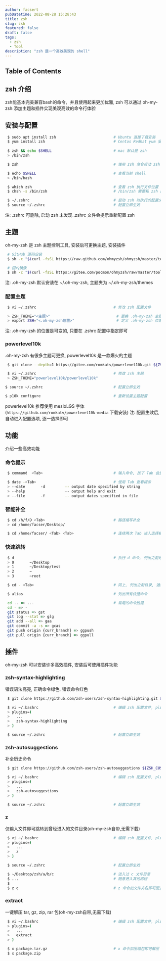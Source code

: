 ```yaml
---
author: facsert
pubDatetime: 2022-08-28 15:28:43
title: zsh
slug: zsh
featured: false
draft: false
tags:
  - zsh
  - Tool
description: "zsh 是一个高效美观的 shell"
---
```


<!--
 * @Author       : facsert
 * @Date         : 2022-08-28 15:28:43
 * @LastEditTime : 2023-07-28 11:50:52
 * @Description  : edit description
-->

## Table of Contents

## zsh 介绍

zsh能基本完美兼容bash的命令，并且使用起来更加优雅,
zsh 可以通过 oh-my-zsh 添加主题和插件实现美观高效的命令行体验

## 安装与配置

```zsh
 $ sudo apt install zsh                          # Ubuntu 直接下载安装
 $ yum install zsh                               # Centos Redhat yum 安装版本低无法添加 oh-my-zsh
 
 $ zsh && echo $SHELL                            # mac 默认是 zsh
 > /bin/zsh
```

```zsh
 $ zsh                                           # 使用 zsh 命令启动 zsh

 $ echo $SHELL                                   # 查看当前 shell
 > /bin/bash

 $ which zsh                                     # 查看 zsh 执行文件位置
 $ chsh -s /bin/zsh                              # /bin/zsh 需要和 zsh 执行文件位置一致

 $ ~/.zshrc                                      # 启动 zsh 时执行的配置文件
 $ source ~/.zshrc                               # 配置立即生效
```

注: .zshrc 可删除, 启动 zsh 未发现 .zshrc 文件会提示重新配置 zsh

## 主题

oh-my-zsh 是 zsh 主题控制工具, 安装后可更换主题, 安装插件  

```zsh
 # GitHub 源码安装
 $ sh -c "$(curl -fsSL https://raw.github.com/ohmyzsh/ohmyzsh/master/tools/install.sh)"

 # 国内镜像
 $ sh -c "$(curl -fsSL https://gitee.com/pocmon/ohmyzsh/raw/master/tools/install.sh)"
```

注: .oh-my-zsh 默认安装在 ~/.oh-my-zsh, 主题夹为 ~/.oh-my-zsh/themes

### 配置主题

```zsh
 $ vi ~/.zshrc                                   # 修改 zsh 配置文件

 > ZSH_THEME="<主题>"                              # 更换 .oh-my-zsh 主题
 > export ZSH="<.oh-my-zsh位置>"                   # 定义 .oh-my-zsh 位置
```

注: .oh-my-zsh 的位置是可变的, 只要在 .zshrc 配置中指定即可

### powerlevel10k

.oh-my-zsh 有很多主题可更换, powerlevel10k 是一款爆火的主题

```zsh
 $ git clone --depth=1 https://gitee.com/romkatv/powerlevel10k.git ${ZSH_CUSTOM:-$HOME/.oh-my-zsh/custom}/themes/powerlevel10k

 $ vi ~/.zshrc                                   # 修改 zsh 主题
 > ZSH_THEME="powerlevel10k/powerlevel10k"

$ source ~/.zshrc                                # 配置立即生效

$ p10k configure                                 # 重新设置主题配置
```

powerlevel10k 推荐使用 mesloLGS 字体(`https://github.com/romkatv/powerlevel10k-media` 下载安装)
注: 配置生效后, 自动进入配置选项, 逐一选择即可

## 功能

介绍一些高效功能

### 命令提示

```zsh
 $ command  <Tab>                                # 输入命令, 按下 Tab 会显示可执行参数

 $ date -<Tab>                                   # 使用 Tab 查看提示
 > --date       -d         -- output date specified by string
 > --help                  -- output help and exit
 > --file       -f         -- output dates specified in file
```

### 智能补全

```zsh
 $ cd /h/f/D <Tab>                               # 路径缩写补全
 > cd /home/facser/Desktop/

 $ cd /home/facser/ <Tab> <Tab>                  # 连续两次 Tab 进入选择模式
```

### 快速跳转

```zsh
 $ d                                             # 执行 d 命令, 列出之前进入的目录, 数字选择
 > 0       ~/Desktop
 > 1       ~/Desktop/test
 > 2       ~
 > 3       ~root

 $ cd - <Tab>                                    # 同上, 列出之前目录, 通过数字选择
```

```zsh
 $ alias                                         # 列出所有快捷命令

 cd .. => ...                                    # 常用的命令热键
 cd - => -
 git status => gst
 git log --stat => glg
 git add --all => gaa
 git commit -a -s => gcas
 git push origin {curr_branch} => ggpush
 git pull origin {curr_branch} => ggpull
```

## 插件

oh-my-zsh 可以安装许多高效插件, 安装后可使用插件功能

### zsh-syntax-highlighting

错误语法高亮, 正确命令绿色, 错误命令红色

```bash
 $ git clone https://github.com/zsh-users/zsh-syntax-highlighting.git ${ZSH_CUSTOM:-~/.oh-my-zsh/custom}/plugins/zsh-syntax-highlighting

 $ vi ~/.bashrc                                  # 编辑 zsh 配置文件, plugins 添加插件
 > plugins=(
 >   ...
 >   zsh-syntax-highlighting
 > )

 $ source ~/.zshrc                               # 配置立即生效
```

### zsh-autosuggestions

补全历史命令

```bash
 $ git clone https://github.com/zsh-users/zsh-autosuggestions ${ZSH_CUSTOM:-~/.oh-my-zsh/custom}/plugins/zsh-autosuggestions

 $ vi ~/.bashrc                                  # 编辑 zsh 配置文件, plugins 添加插件
 > plugins=(
 >   ...
 >   zsh-autosuggestions
 > )

 $ source ~/.zshrc                               # 配置立即生效
```

### z

仅输入文件即可跳转到曾经进入的文件目录(oh-my-zsh自带,无需下载)

```bash
 $ vi ~/.bashrc                                  # 编辑 zsh 配置文件, plugins 添加插件
 > plugins=(
 >   ...
 >   z
 > )

 $ source ~/.zshrc                               # 配置立即生效

 $ ~/Desktop/zsh/a/b/c                           # 进入过 c 文件目录
 $ ...                                           # 随意进入其他路径
 $
 $ z c                                           # z 命令加文件夹名即可回去
```

### extract

一键解压 tar, gz, zip, rar 包(oh-my-zsh自带,无需下载)

```bash
 $ vi ~/.bashrc                                  # 编辑 zsh 配置文件, plugins 添加插件
 > plugins=(
 >   ...
 >   extract
 > )

 $ x package.tar.gz                              # x 命令加压缩包即可解压
 $ x package.zip
```
